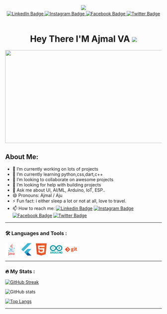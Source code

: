 <div id="header" align="center">
  <img src="https://media4.giphy.com/media/gjrYDwbjnK8x36xZIO/giphy.gif?cid=ecf05e474oho3fjfm44air1ncw0nzjb57gcpwvyyifgvd739&rid=giphy.gif" width="200"/>
</div>

<div id="badges" align="center">
  <a href="https://www.linkedin.com/in/ajmal-va/">
    <img src="https://img.shields.io/badge/LinkedIn-0077B5?style=for-the-badge&logo=linkedin&logoColor=white" alt="LinkedIn Badge"/>
  </a>
  <a href="https://www.instagram.com/crazy2another_level/">
    <img src="https://img.shields.io/badge/Instagram-E4405F?style=for-the-badge&logo=instagram&logoColor=white" alt="Instagram Badge"/>
  </a>
  <a href="https://www.facebook.com/profile.php?id=100010446008804">
    <img src="https://img.shields.io/badge/Facebook-1877F2?style=for-the-badge&logo=facebook&logoColor=white" alt="Facebook Badge"/>
  </a>
  <a href="https://twitter.com/AjmalVA7">
    <img src="https://img.shields.io/badge/Twitter-1DA1F2?style=for-the-badge&logo=twitter&logoColor=white" alt="Twitter Badge"/>
  </a>
</div>

<div id="counter" align="center">
<img src="https://komarev.com/ghpvc/?username=your-github-username&style=flat-square&color=green" alt=""/>
</div>

<h1 align="center">
  Hey There I'M Ajmal VA
  <img src="https://media.giphy.com/media/hvRJCLFzcasrR4ia7z/giphy.gif" width="30px"/>
</h1>

<div align="center">
  <img src="https://media.giphy.com/media/dWesBcTLavkZuG35MI/giphy.gif" width="600" height="300"/>
</div>


## About Me:

- 🔭 I’m currently working on lots of projects
- 🌱 I’m currently learning python,css,dart,c++
- 👯 I’m looking to collaborate on awesome projects 
- 🤔 I’m looking for help with building projects
- 💬 Ask me about UI, AI/ML, Arduino, IoT, ESP..
- 😄 Pronouns: Ajmal / Aju  
- ⚡ Fun fact: i either sleep a lot or not at all, love to travel.
- 📫 How to reach me: [![Linkedin Badge](https://img.shields.io/badge/-0077B5?style=for-the-badge&logo=linkedin&logoColor=white)](https://www.linkedin.com/in/ajmal-va/) [![Instagram Badge](https://img.shields.io/badge/-E4405F?style=for-the-badge&logo=instagram&logoColor=white)](https://www.instagram.com/crazy2another_level/) [![Facebook Badge](https://img.shields.io/badge/-1877F2?style=for-the-badge&logo=facebook&logoColor=white)](https://www.facebook.com/profile.php?id=100010446008804) [![Twitter Badge](https://img.shields.io/badge/-1DA1F2?style=for-the-badge&logo=twitter&logoColor=white)](https://twitter.com/AjmalVA7)

---

### :hammer_and_wrench: Languages and Tools :
<div>
  <img src="https://github.com/devicons/devicon/blob/master/icons/java/java-original-wordmark.svg" title="Java" alt="Java" width="40" height="40"/>&nbsp;
  <img src="https://github.com/devicons/devicon/blob/master/icons/flutter/flutter-original.svg" title="Flutter" alt="Flutter" width="40" height="40"/>&nbsp;
  <img src="https://github.com/devicons/devicon/blob/master/icons/html5/html5-original.svg" title="HTML5" alt="HTML" width="40" height="40"/>&nbsp;
  <img src="https://github.com/devicons/devicon/blob/master/icons/arduino/arduino-original-wordmark.svg" title="Arduino" alt="Arduino" width="40" height="40"/>&nbsp;
  <img src="https://github.com/devicons/devicon/blob/master/icons/git/git-plain-wordmark.svg" title="Git" **alt="Git" width="40" height="40"/>
</div>

---

### :fire: My Stats :

[![GitHub Streak](http://github-readme-streak-stats.herokuapp.com?user=Ajmalva&theme=dark&date_format=M%20j%5B%2C%20Y%5D)](https://git.io/streak-stats)

![GitHub stats](https://github-readme-stats.vercel.app/api?username=Ajmalva&show_icons=true&theme=dark)


[![Top Langs](https://github-readme-stats.vercel.app/api/top-langs/?username=Ajmalva&layout=compact&theme=dark)](https://github.com/Ajmalva/github-readme-stats)

---
